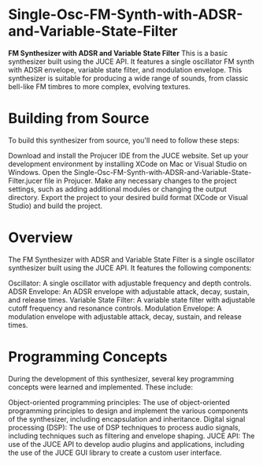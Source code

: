 # Single-Osc-FM-Synth-with-ADSR-and-Variable-State-Filter

**FM Synthesizer with ADSR and Variable State Filter**
This is a basic synthesizer built using the JUCE API. It features a single oscillator FM synth with ADSR envelope, variable state filter, and modulation envelope. This synthesizer is suitable for producing a wide range of sounds, from classic bell-like FM timbres to more complex, evolving textures.

# Building from Source
To build this synthesizer from source, you'll need to follow these steps:

Download and install the Projucer IDE from the JUCE website.
Set up your development environment by installing XCode on Mac or Visual Studio on Windows.
Open the Single-Osc-FM-Synth-with-ADSR-and-Variable-State-Filter.jucer file in Projucer.
Make any necessary changes to the project settings, such as adding additional modules or changing the output directory.
Export the project to your desired build format (XCode or Visual Studio) and build the project.

# Overview
The FM Synthesizer with ADSR and Variable State Filter is a single oscillator synthesizer built using the JUCE API. It features the following components:

Oscillator: A single oscillator with adjustable frequency and depth controls.
ADSR Envelope: An ADSR envelope with adjustable attack, decay, sustain, and release times.
Variable State Filter: A variable state filter with adjustable cutoff frequency and resonance controls.
Modulation Envelope: A modulation envelope with adjustable attack, decay, sustain, and release times.

# Programming Concepts
During the development of this synthesizer, several key programming concepts were learned and implemented. These include:

Object-oriented programming principles: The use of object-oriented programming principles to design and implement the various components of the synthesizer, including encapsulation and inheritance.
Digital signal processing (DSP): The use of DSP techniques to process audio signals, including techniques such as filtering and envelope shaping.
JUCE API: The use of the JUCE API to develop audio plugins and applications, including the use of the JUCE GUI library to create a custom user interface.
